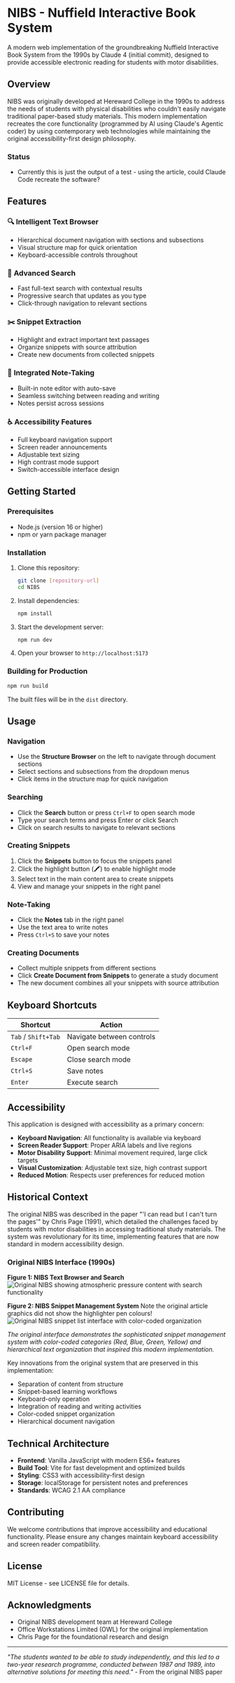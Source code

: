 # NIBS - Nuffield Interactive Book System

A modern web implementation of the groundbreaking Nuffield Interactive Book System from the 1990s by Claude 4 (initial commit), designed to provide accessible electronic reading for students with motor disabilities.

## Overview

NIBS was originally developed at Hereward College in the 1990s to address the needs of students with physical disabilities who couldn't easily navigate traditional paper-based study materials. This modern implementation recreates the core functionality (programmed by AI using Claude's Agentic coder) by using contemporary web technologies while maintaining the original accessibility-first design philosophy.

### Status
- Currently this is just the output of a test - using the article, could Claude Code recreate the software?

## Features

### 🔍 **Intelligent Text Browser**
- Hierarchical document navigation with sections and subsections
- Visual structure map for quick orientation
- Keyboard-accessible controls throughout

### 🔎 **Advanced Search**
- Fast full-text search with contextual results
- Progressive search that updates as you type
- Click-through navigation to relevant sections

### ✂️ **Snippet Extraction**
- Highlight and extract important text passages
- Organize snippets with source attribution
- Create new documents from collected snippets

### 📝 **Integrated Note-Taking**
- Built-in note editor with auto-save
- Seamless switching between reading and writing
- Notes persist across sessions

### ♿ **Accessibility Features**
- Full keyboard navigation support
- Screen reader announcements
- Adjustable text sizing
- High contrast mode support
- Switch-accessible interface design

## Getting Started

### Prerequisites
- Node.js (version 16 or higher)
- npm or yarn package manager

### Installation

1. Clone this repository:
   ```bash
   git clone [repository-url]
   cd NIBS
   ```

2. Install dependencies:
   ```bash
   npm install
   ```

3. Start the development server:
   ```bash
   npm run dev
   ```

4. Open your browser to `http://localhost:5173`

### Building for Production

```bash
npm run build
```

The built files will be in the `dist` directory.

## Usage

### Navigation
- Use the **Structure Browser** on the left to navigate through document sections
- Select sections and subsections from the dropdown menus
- Click items in the structure map for quick navigation

### Searching
- Click the **Search** button or press `Ctrl+F` to open search mode
- Type your search terms and press Enter or click Search
- Click on search results to navigate to relevant sections

### Creating Snippets
1. Click the **Snippets** button to focus the snippets panel
2. Click the highlight button (🖍️) to enable highlight mode
3. Select text in the main content area to create snippets
4. View and manage your snippets in the right panel

### Note-Taking
- Click the **Notes** tab in the right panel
- Use the text area to write notes
- Press `Ctrl+S` to save your notes

### Creating Documents
- Collect multiple snippets from different sections
- Click **Create Document from Snippets** to generate a study document
- The new document combines all your snippets with source attribution

## Keyboard Shortcuts

| Shortcut | Action |
|----------|--------|
| `Tab` / `Shift+Tab` | Navigate between controls |
| `Ctrl+F` | Open search mode |
| `Escape` | Close search mode |
| `Ctrl+S` | Save notes |
| `Enter` | Execute search |

## Accessibility

This application is designed with accessibility as a primary concern:

- **Keyboard Navigation**: All functionality is available via keyboard
- **Screen Reader Support**: Proper ARIA labels and live regions
- **Motor Disability Support**: Minimal movement required, large click targets
- **Visual Customization**: Adjustable text size, high contrast support
- **Reduced Motion**: Respects user preferences for reduced motion

## Historical Context

The original NIBS was described in the paper "'I can read but I can't turn the pages'" by Chris Page (1991), which detailed the challenges faced by students with motor disabilities in accessing traditional study materials. The system was revolutionary for its time, implementing features that are now standard in modern accessibility design.

### Original NIBS Interface (1990s)

**Figure 1: NIBS Text Browser and Search**
![Original NIBS showing atmospheric pressure content with search functionality](./docs/figure1-original-nibs-search.png)

**Figure 2: NIBS Snippet Management System** Note the original article graphics did not show the highlighter pen colours!
![Original NIBS snippet list interface with color-coded organization](./docs/figure2-original-nibs-snippets.png)

*The original interface demonstrates the sophisticated snippet management system with color-coded categories (Red, Blue, Green, Yellow) and hierarchical text organization that inspired this modern implementation.*

Key innovations from the original system that are preserved in this implementation:
- Separation of content from structure
- Snippet-based learning workflows
- Keyboard-only operation
- Integration of reading and writing activities
- Color-coded snippet organization
- Hierarchical document navigation

## Technical Architecture

- **Frontend**: Vanilla JavaScript with modern ES6+ features
- **Build Tool**: Vite for fast development and optimized builds
- **Styling**: CSS3 with accessibility-first design
- **Storage**: localStorage for persistent notes and preferences
- **Standards**: WCAG 2.1 AA compliance

## Contributing

We welcome contributions that improve accessibility and educational functionality. Please ensure any changes maintain keyboard accessibility and screen reader compatibility.

## License

MIT License - see LICENSE file for details.

## Acknowledgments

- Original NIBS development team at Hereward College
- Office Workstations Limited (OWL) for the original implementation
- Chris Page for the foundational research and design

---

*"The students wanted to be able to study independently, and this led to a two-year research programme, conducted between 1987 and 1989, into alternative solutions for meeting this need."* - From the original NIBS paper
